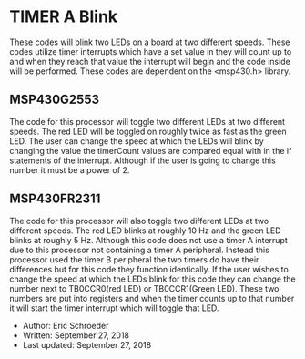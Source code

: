 # TIMER A Blink
These codes will blink two LEDs on a board at two different speeds. These codes utilize timer interrupts which have a set value in they will count up to and when they reach that value the interrupt will begin and the code inside will be performed. These codes are dependent on the <msp430.h> library. 

## MSP430G2553 
The code for this processor will toggle two different LEDs at two different speeds. The red LED will be toggled on roughly twice as fast as the green LED. The user can change the speed at which the LEDs will blink by changing the value the timerCount values are compared equal with in the if statements of the interrupt. Although if the user is going to change this number it must be a power of 2. 

## MSP430FR2311
The code for this processor will also toggle two different LEDs at two different speeds. The red LED blinks at roughly 10 Hz and the green LED blinks at roughly 5 Hz. Although this code does not use a timer A interrupt due to this processor not containing a timer A peripheral. Instead this processor used the timer B peripheral the two timers do have their differences but for this code they function identically. If the user wishes to change the speed at which the LEDs blink for this code they can change the number next to TB0CCR0(red LED) or TB0CCR1(Green LED). These two numbers are put into registers and when the timer counts up to that number it will start the timer interrupt which will toggle that LED.

* Author: Eric Schroeder
* Written: September 27, 2018
* Last updated: September 27, 2018
